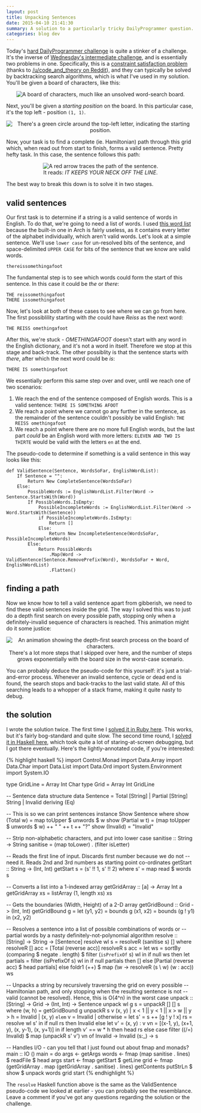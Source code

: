 ```yaml
---
layout: post
title: Unpacking Sentences
date: 2015-04-10 21:41:30
summary: A solution to a particularly tricky DailyProgrammer question.
categories: blog dev
---
```

Today's [hard DailyProgrammer challenge](//www.reddit.com/r/dailyprogrammer/comments/322hh0/) is quite a stinker of a challenge. It's the inverse of [Wednesday's intermediate challenge](//www.reddit.com/r/dailyprogrammer/comments/31thwb/), and is essentially two problems in one. Specifically, this is a [constraint satisfaction problem](http://en.wikipedia.org/wiki/Constraint_satisfaction_problem) (thanks to [/u/code\_and\_theory on Reddit](http://www.reddit.com/r/dailyprogrammer/comments/322hh0/20150410_challenge_209_hard_unpacking_a_sentence/cq7ye9z?context=1)), and they can typically be solved by backtracking search algorithms, which is what I've used in my solution. You'll be given a board of characters, like this:

<div style="text-align: center">
  <img alt="A board of characters, much like an unsolved word-search board." src="{{ site.base_url }}/images/unpacking/1.png" /><br/>
  <!-- <span class="post-meta small"></span> -->
</div>

Next, you'll be given a *starting position* on the board. In this particular case, it's the top left - position `(1, 1)`.

<div style="text-align: center">
  <img alt="There's a green circle around the top-left letter, indicating the starting position." src="{{ site.base_url }}/images/unpacking/2.png" /><br/>
  <!-- <span class="post-meta small"></span> -->
</div>

Now, your task is to find a complete (ie. Hamiltonian) path through this grid which, when read out from start to finish, forms a valid sentence. Pretty hefty task. In this case, the sentence follows this path:

<div style="text-align: center">
  <img alt="A red arrow traces the path of the sentence." src="{{ site.base_url }}/images/unpacking/3.png" /><br/>
  <span class="post-meta small">It reads: <em>IT KEEPS YOUR NECK OFF THE LINE</em>.</span>
</div>

The best way to break this down is to solve it in two stages.

## valid sentences

Our first task is to determine if a string is a valid sentence of words in English. To do that, we're going to need a list of words. I used [this word list](https://gist.githubusercontent.com/Quackmatic/512736d51d84277594f2/raw/words) because the built-in one in Arch is fairly useless, as it contains every letter of the alphabet individually, which aren't valid words. Let's look at a simple sentence. We'll use `lower case` for un-resolved bits of the sentence, and space-delimited `UPPER CASE` for bits of the sentence that we know are valid words.

    thereissomethingafoot

The fundamental step is to see which words could form the start of this sentence. In this case it could be *the* or *there*:

    THE reissomethingafoot
    THERE issomethingafoot

Now, let's look at both of these cases to see where we can go from here. The first possiblility starting with *the* could have *Reiss* as the next word:

    THE REISS omethingafoot

After this, we're stuck - *OMETHINGAFOOT* doesn't start with any word in the English dictionary, and it's not a word in itself. Therefore we stop at this stage and back-track. The other possiblity is that the sentence starts with *there*, after which the next word could be *is*:

    THERE IS somethingafoot

We essentially perform this same step over and over, until we reach one of two scenarios:

1. We reach the end of the sentence composed of English words. This is a valid sentence: `THERE IS SOMETHING AFOOT`
2. We reach a point where we cannot go any further in the sentence, as the remainder of the sentence couldn't possibly be valid English: `THE REISS omethingafoot`
3. We reach a point where there are no more full English words, but the last part *could* be an English word with more letters: `ELEVEN AND TWO IS THIRTE` would be valid with the letters `en` at the end.

The pseudo-code to determine if something is a valid sentence in this way looks like this:

    def ValidSentence(Sentence, WordsSoFar, EnglishWordList):
        If Sentence = "":
            Return New CompleteSentence(WordsSoFar)
        Else:
            PossibleWords := EnglishWordList.Filter(Word -> Sentence.StartsWith(Word))
            If PossibleWords.IsEmpty: 
                PossibleIncompleteWords := EnglishWordList.Filter(Word -> Word.StartsWith(Sentence))
                if PossibleIncompleteWords.IsEmpty: 
                    Return [] 
                Else: 
                    Return New IncompleteSentence(WordsSoFar, PossibleIncompleteWords)
            Else: 
                Return PossibleWords
                    .Map(Word -> ValidSentence(Sentence.RemovePrefix(Word), WordsSoFar + Word, EnglishWordList)
                    .Flatten()

## finding a path

Now we know how to tell a valid sentence apart from gibberish, we need to find these valid sentences inside the grid. The way I solved this was to just do a depth first search on every possible path, stopping only when a definitely-invalid sequence of characters is reached. This animation might do it some justice:

<div style="text-align: center">
  <img alt="An animation showing the depth-first search process on the board of characters." src="{{ site.base_url }}/images/unpacking/4.gif" /><br/>
  <span class="post-meta small">There's a lot more steps that I skipped over here, and the number of steps grows exponentially with the board size in the worst-case scenario.</span>
</div>

You can probably deduce the pseudo-code for this yourself: it's just a trial-and-error process. Whenever an invalid sentence, cycle or dead end is found, the search stops and back-tracks to the last valid state. All of this searching leads to a whopper of a stack frame, making it quite nasty to debug.

## the solution

I wrote the solution twice. The first time I [solved it in Ruby here](https://gist.github.com/Quackmatic/087b59ea3b946ffb5b98). This works, but it's fairly bog-standard and quite slow. The second time round, I [solved it in Haskell here](https://gist.github.com/Quackmatic/07bb53f1750a05ebf87e), which took quite a lot of staring-at-screen debugging, but I got there eventually. Here's the lightly-annotated code, if you're interested:

{% highlight haskell %}
import Control.Monad
import Data.Array
import Data.Char
import Data.List
import Data.Ord
import System.Environment
import System.IO

type GridLine = Array Int Char
type Grid = Array Int GridLine

-- Sentence data structure
data Sentence = Total [String]
              | Partial [String] String
              | Invalid deriving (Eq)

-- This is so we can print sentences
instance Show Sentence where
    show (Total w)     = map toUpper $ unwords $ w
    show (Partial w t) = (map toUpper $ unwords $ w) ++ " " ++ t ++ "?"
    show (Invalid)     = "Invalid"

-- Strip non-alphabetic characters, and put into lower case
sanitise :: String -> String
sanitise = (map toLower) . (filter isLetter)

-- Reads the first line of input. Discards first number because we do not
-- need it. Reads 2nd and 3rd numbers as starting point co-ordinates
getStart :: String -> (Int, Int)
getStart s = (s' !! 1, s' !! 2) where s' = map read $ words s

-- Converts a list into a 1-indexed array
getGridArray :: [a] -> Array Int a
getGridArray xs = listArray (1, length xs) xs

-- Gets the boundaries (Width, Height) of a 2-D array
getGridBound :: Grid -> (Int, Int)
getGridBound g = let (y1, y2) = bounds g
                     (x1, x2) = bounds (g ! y1)
                 in  (x2, y2)

-- Resolves a sentence into a list of possible combinations of words or
-- partial words by a nasty definitely-not-polynomial algorithm
resolve :: [String] -> String -> [Sentence]
resolve wl s = resolveR (sanitise s) [] where
    resolveR [] acc = [Total (reverse acc)]
    resolveR  s acc = let ws = sortBy (comparing $ negate . length) $ filter (`isPrefixOf` s) wl
                      in  if null ws
                              then let partials = filter (isPrefixOf s) wl
                                   in  if null partials
                                           then []
                                       else [Partial (reverse acc) $ head partials]
                              else foldr1 (++) $ map (\w -> resolveR (s \\ w) (w : acc)) ws

-- Unpacks a string by recursively traversing the grid on every possible
-- Hamiltonian path, and only stopping when the resulting sentence is not
-- valid (cannot be resolved). Hence, this is O(4^n) in the worst case
unpack :: [String] -> Grid -> (Int, Int) -> Sentence
unpack wl g s = unpackR [] [] s where
    (w, h) = getGridBound g
    unpackR s v (x, y)
        | x < 1 || y < 1 || x > w || y > h = Invalid
        | (x, y) `elem` v = Invalid
        | otherwise
            = let s' = s ++ [g ! y ! x]
                  rs = resolve wl s'
              in  if null rs
                      then Invalid
                      else let v' = (x, y) : v
                               vn = [(x-1, y), (x+1, y), (x, y-1), (x, y+1)]
                           in  if length v' == w * h
                                   then head rs
                               else
                                   case filter ((/=) Invalid) $
                                        map (unpackR s' v') vn  of
                                       Invalid -> Invalid
                                       (s:_)   -> s

-- Handles I/O - can you tell that I just found out about fmap and monads?
main :: IO ()
main = do args  <- getArgs
          words <- fmap (map sanitise . lines) $ readFile $ head args
          start <- fmap getStart $ getLine
          grid  <- fmap (getGridArray . map (getGridArray . sanitise) . lines) getContents
          putStrLn $ show $ unpack words grid start
{% endhighlight %}

The `resolve` Haskell function above is the same as the ValidSentence pseudo-code we looked at earlier - you can probably see the resemblance. Leave a comment if you've got any questions regarding the solution or the challenge.
